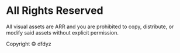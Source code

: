 # All Rights Reserved

All visual assets are ARR and you are prohibited to copy, distribute, or modify said assets without explicit permission.

Copyright © dfdyz
